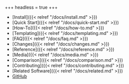 +++
headless = true
+++

- [Install]({{< relref "/docs/install.md" >}})
- [Quick Start]({{< relref "/docs/quick-start.md" >}})
- [How-To]({{< relref "/docs/how-to.md" >}})
- [Templating]({{< relref "/docs/templating.md" >}})
- [FAQ]({{< relref "/docs/faq.md" >}})
- [Changes]({{< relref "/docs/changes.md" >}})
- [Reference]({{< relref "/docs/reference.md" >}})
- [Media]({{< relref "/docs/media.md" >}})
- [Comparison]({{< relref "/docs/comparison.md" >}})
- [Contributing]({{< relref "/docs/contributing.md" >}})
- [Related Software]({{< relref "/docs/related.md" >}})
- [GitHub](https://github.com/twpayne/chezmoi)
